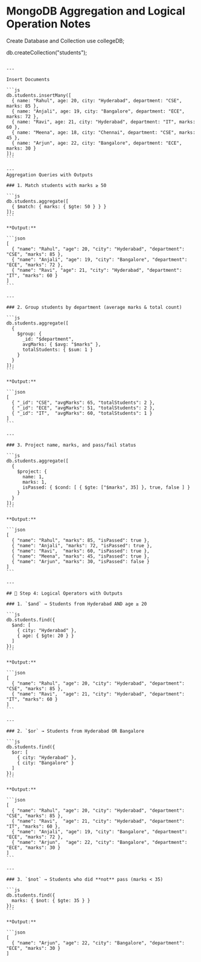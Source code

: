 # MongoDB Aggregation and Logical Operation Notes

Create Database and Collection
use collegeDB;

db.createCollection("students");
````

---

Insert Documents

```js
db.students.insertMany([
  { name: "Rahul", age: 20, city: "Hyderabad", department: "CSE", marks: 85 },
  { name: "Anjali", age: 19, city: "Bangalore", department: "ECE", marks: 72 },
  { name: "Ravi", age: 21, city: "Hyderabad", department: "IT", marks: 60 },
  { name: "Meena", age: 18, city: "Chennai", department: "CSE", marks: 45 },
  { name: "Arjun", age: 22, city: "Bangalore", department: "ECE", marks: 30 }
]);
```

---
Aggregation Queries with Outputs

### 1. Match students with marks ≥ 50

```js
db.students.aggregate([
  { $match: { marks: { $gte: 50 } } }
]);
```

**Output:**

```json
[
  { "name": "Rahul", "age": 20, "city": "Hyderabad", "department": "CSE", "marks": 85 },
  { "name": "Anjali", "age": 19, "city": "Bangalore", "department": "ECE", "marks": 72 },
  { "name": "Ravi", "age": 21, "city": "Hyderabad", "department": "IT", "marks": 60 }
]
```

---

### 2. Group students by department (average marks & total count)

```js
db.students.aggregate([
  {
    $group: {
      _id: "$department",
      avgMarks: { $avg: "$marks" },
      totalStudents: { $sum: 1 }
    }
  }
]);
```

**Output:**

```json
[
  { "_id": "CSE", "avgMarks": 65, "totalStudents": 2 },
  { "_id": "ECE", "avgMarks": 51, "totalStudents": 2 },
  { "_id": "IT",  "avgMarks": 60, "totalStudents": 1 }
]
```

---

### 3. Project name, marks, and pass/fail status

```js
db.students.aggregate([
  {
    $project: {
      name: 1,
      marks: 1,
      isPassed: { $cond: [ { $gte: ["$marks", 35] }, true, false ] }
    }
  }
]);
```

**Output:**

```json
[
  { "name": "Rahul", "marks": 85, "isPassed": true },
  { "name": "Anjali", "marks": 72, "isPassed": true },
  { "name": "Ravi",  "marks": 60, "isPassed": true },
  { "name": "Meena", "marks": 45, "isPassed": true },
  { "name": "Arjun", "marks": 30, "isPassed": false }
]
```

---

## 📌 Step 4: Logical Operators with Outputs

### 1. `$and` → Students from Hyderabad AND age ≥ 20

```js
db.students.find({
  $and: [
    { city: "Hyderabad" },
    { age: { $gte: 20 } }
  ]
});
```

**Output:**

```json
[
  { "name": "Rahul", "age": 20, "city": "Hyderabad", "department": "CSE", "marks": 85 },
  { "name": "Ravi",  "age": 21, "city": "Hyderabad", "department": "IT", "marks": 60 }
]
```

---

### 2. `$or` → Students from Hyderabad OR Bangalore

```js
db.students.find({
  $or: [
    { city: "Hyderabad" },
    { city: "Bangalore" }
  ]
});
```

**Output:**

```json
[
  { "name": "Rahul", "age": 20, "city": "Hyderabad", "department": "CSE", "marks": 85 },
  { "name": "Ravi",  "age": 21, "city": "Hyderabad", "department": "IT", "marks": 60 },
  { "name": "Anjali", "age": 19, "city": "Bangalore", "department": "ECE", "marks": 72 },
  { "name": "Arjun",  "age": 22, "city": "Bangalore", "department": "ECE", "marks": 30 }
]
```

---

### 3. `$not` → Students who did **not** pass (marks < 35)

```js
db.students.find({
  marks: { $not: { $gte: 35 } }
});
```

**Output:**

```json
[
  { "name": "Arjun", "age": 22, "city": "Bangalore", "department": "ECE", "marks": 30 }
]


